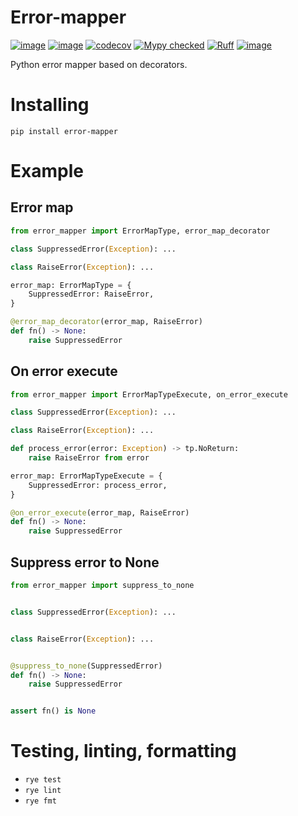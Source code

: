 # Error-mapper

[![image](https://img.shields.io/pypi/v/error-mapper.svg)](https://pypi.python.org/pypi/error-mapper)
[![image](https://img.shields.io/pypi/l/error-mapper.svg)](https://github.com/likeinlife/error_mapper/blob/main/LICENSE)
[![codecov](https://codecov.io/gh/likeinlife/error_mapper/graph/badge.svg?token=SP80G3U9RT)](https://codecov.io/gh/likeinlife/error_mapper)
<a href="http://mypy-lang.org/" target="_blank"><img src="https://img.shields.io/badge/mypy-checked-1F5082.svg" alt="Mypy checked"></a>
[![Ruff](https://img.shields.io/endpoint?url=https://raw.githubusercontent.com/astral-sh/ruff/main/assets/badge/v2.json)](https://github.com/astral-sh/ruff)
[![image](https://img.shields.io/pypi/pyversions/error-mapper.svg)](https://pypi.python.org/pypi/error-mapper)

Python error mapper based on decorators.

# Installing

`pip install error-mapper`

# Example

## Error map

```python
from error_mapper import ErrorMapType, error_map_decorator

class SuppressedError(Exception): ...

class RaiseError(Exception): ...

error_map: ErrorMapType = {
    SuppressedError: RaiseError,
}

@error_map_decorator(error_map, RaiseError)
def fn() -> None:
    raise SuppressedError
```

## On error execute

```python
from error_mapper import ErrorMapTypeExecute, on_error_execute

class SuppressedError(Exception): ...

class RaiseError(Exception): ...

def process_error(error: Exception) -> tp.NoReturn:
    raise RaiseError from error

error_map: ErrorMapTypeExecute = {
    SuppressedError: process_error,
}

@on_error_execute(error_map, RaiseError)
def fn() -> None:
    raise SuppressedError
```

## Suppress error to None

```python
from error_mapper import suppress_to_none


class SuppressedError(Exception): ...


class RaiseError(Exception): ...


@suppress_to_none(SuppressedError)
def fn() -> None:
    raise SuppressedError


assert fn() is None

```

# Testing, linting, formatting

- `rye test`
- `rye lint`
- `rye fmt`
